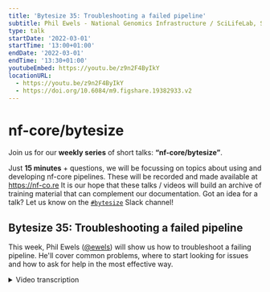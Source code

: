 ```yaml
---
title: 'Bytesize 35: Troubleshooting a failed pipeline'
subtitle: Phil Ewels - National Genomics Infrastructure / SciLifeLab, Sweden
type: talk
startDate: '2022-03-01'
startTime: '13:00+01:00'
endDate: '2022-03-01'
endTime: '13:30+01:00'
youtubeEmbed: https://youtu.be/z9n2F4ByIkY
locationURL:
  - https://youtu.be/z9n2F4ByIkY
  - https://doi.org/10.6084/m9.figshare.19382933.v2
---
```


# nf-core/bytesize

Join us for our **weekly series** of short talks: **“nf-core/bytesize”**.

Just **15 minutes** + questions, we will be focussing on topics about using and developing nf-core pipelines.
These will be recorded and made available at <https://nf-co.re>
It is our hope that these talks / videos will build an archive of training material that can complement our documentation. Got an idea for a talk? Let us know on the [`#bytesize`](https://nf-core.slack.com/channels/bytesize) Slack channel!

## Bytesize 35: Troubleshooting a failed pipeline

This week, Phil Ewels ([@ewels](https://github.com/ewels/)) will show us how to troubleshoot a failing pipeline.
He'll cover common problems, where to start looking for issues and how to ask for help in the most effective way.

<details markdown="1"><summary>Video transcription</summary>
:::note
The content has been edited to make it reader-friendly
:::

[0:01](https://youtu.be/z9n2F4ByIkY&t=1)
Hi everyone, thank you for joining today's bytesize talk. First of all I'd like to thank the Chan Zuckerberg Initiative for funding all nf-core events and as always the talk will be recorded and shared on our YouTube platform and shared on Slack as well, so if you're not able to catch all of it now you can catch it up later in those spaces. And today we're glad to have Phil who is an bioinformatician at SciLifeLab in Sweden and also the author of MultiQC who will be presenting on troubleshooting failed nf-core pipelines and it's going to be roughly a 15 minute talk and then we'll have more of a Q&A session and discussion at the end so feel free to use the chat box or unmute yourself and pose any question or comment at the end. Over to you Phil.

[1:01](https://youtu.be/z9n2F4ByIkY&t=61)
Thank you very much, thanks for the introduction, it's nice to be back giving another bytesize talk, it's been a few months since I've done one and quite a nice topic today I think. I'm hoping that this will be a good resource for especially new people to nf-core who are just trying to pick up running Nextflow and our nf-core pipelines and might be running into trouble. The idea today is to just run through some of the common questions and queries that we see on Slack when people try and run pipelines and hit difficulties and walk you through my personal typical steps of what I do when something goes wrong. I'd like to point out that this talk is aimed at end users, so people running pipelines. I'm not going to go into the original title: "debugging a failed pipeline", it's not really debugging, I'm not going to go into the code of the pipelines themselves. I think that would be a good follow on talk. And also like I say, like many of these talks, this is my personal take on it. I'm looking forward to hearing what everyone says in the chat and the discussion afterwards, about what things you do if you're a bit more experienced and if you have any suggestions and hopefully that part of today's talk will be as good as my slides. Right, so I'll kick off, let's see if I can get Zoom working, yes, because at some point things will go wrong.

[2:33](https://youtu.be/z9n2F4ByIkY&t=153)
I don't care how experienced a bioinformatician you are, how many years you've been using Nextflow, stuff can and will go wrong if you run enough pipelines. This is your lifeline, so take a step back, take a deep breath, try not to send your keyboard through your computer monitor and we'll walk you through how to get things up and running again. I've broken the talk up into five sections, these are the steps I take. The simple one is to start small, start simple, start small. We say this over and over again but you can't repeat it too many times really. We use this `-profiled test`, we use that for all of our automated testing and that should always work. If you are starting to use Nextflow or you're running a new pipeline for the first time it's always a good idea to run this first with a profile test, keep everything as small and minimal as possible and check that it works, because it should work, it should be passing on the automated tests. If it doesn't then it means there's something wrong at your end with the way you're running Nextflow, with the config, with something that's outside of the pipeline itself. It isolates where the problem is coming from which is what this is all about. Start small, don't use up some massive dataset that's going to take days, just check that the pipeline runs as you expect with a minimal test dataset.

[4:05](https://youtu.be/z9n2F4ByIkY&t=245)
Also if you've hit a problem just check the basics, you don't have to go far in the slack history to see that lots and lots of people's problems have been resolved by updating Nextflow. Nextflow releases come out fairly frequently and within nf-core we tend to use many of the latest features of Nextflow. Many of the latest features of Nextflow come as a result of us requesting them so it's not really a surprise. The first thing I always do if something goes wrong is I just check that I'm running a latest Nextflow stable release. If you're running a latest Edge version then that's also interesting and maybe try with the stable version because that could be important for the pipeline developers to know. Then there's all the other really simple stuff: have you got enough disk space? Pipelines will fail in weird and unpredictable ways if you run out of disk space. If you're using Docker, do you have a Docker daemon running in the background? Did you remember to start it? Just run through these basic things and often that will get you up and running. Wherever we see common things coming up within nf-core we try and add it to the website on the troubleshooting documentation page. If you haven't already, just have a scan through that and see if what's happening to you is mentioned there.

[5:21](https://youtu.be/z9n2F4ByIkY&t=321)
Most people will do that stuff without really thinking about it. But next is to categorize what kind of error it is that you're seeing. Just because Nextflow fails on a certain step of a pipeline doesn't necessarily mean that it was that step, that it was that software tool, which was responsible for the failure. Different types of failures happen at different times in the execution pipeline. We're going to go through that now. Errors can happen before the first process kicks off. Right when you first run Nextflow. They could happen during that first process. When Nextflow actually tries to run something, it fails. It could happen somewhere else during the run and always something wrong at the very end. These are different steps. And one of the most common is before the first process. You try and run Nextflow and it just kills, dies immediately. All of these examples I have mostly taken either from myself or from searching the Slack history. Apologies in advance if you see one of your queries on Slack coming up as an example, I'm not picking on anyone. It's just typical examples.

[6:33](https://youtu.be/z9n2F4ByIkY&t=393)
This is a very obvious one "Unknown config attribute: projectDir". Nextflow found something in a config which it doesn't recognize. And the reason is that this particular attributes is only available in more recent versions of Nextflow. You can see at the top that this is running 0.27.3, which is years old now. Not very surprising. Nextflow isn't up to date using your version, it should work. This is very obvious. This happens right away. You've only got a couple of lines of output here, but it's not always that obvious. You could be running the RNA pipeline like here. You get tons of output. All looks good. It's nice and colored. Everything's fancy, but you got to really obscure error spat out. Just take a step back, go back up to the top. Sure enough, this version is not very out of date, but a little bit out of date. And that's enough in this case to make the pipeline fail. Nextflow version, always check that first.

[7:28](https://youtu.be/z9n2F4ByIkY&t=448)
Remember if you're new to Nextflow and nf-core, you need to tell Nextflow how to handle software dependencies. Out of the box, if you just run a pipeline without any arguments, Nextflow will expect all of that software to be installed on your machine, which is almost certainly not going to be happening. You need to tell it, I want to use Conda, I want to use Docker, I want to use Singularity or there's about eight different types of engines, which we can use to handle software dependencies automatically for you, but you need to tell Nextflow which one to use. Typically, we do this with a config profile. Here I've got `test,docker`, I'm saying run the test profile and use Docker to do it. Of course, you might want to use a different tool here, or you might have your own config, which defines which software tool to use here. It might be the name of your institutional config here or something. Make sure that you don't have any spaces. If you have a space there, then it will just run profile tests and ignore the Docker, and your pipeline won't have any software to use. Small thing, catches a lot of people, including myself, I've done it lots of times.

[8:40](https://youtu.be/z9n2F4ByIkY&t=520)
What you'll get very often when something goes wrong, especially if the pipeline fails within the first process or within natural execution of a pipeline is a lot of output. And this can be quite intimidating. Nextflow really tries to help you with figuring out what's gone wrong. And to do that, it tells you everything it possibly knows about the step that was going on when it failed. And there's quite a lot of output, and this isn't all of it here. But let's try and take a pause and try and work through it. And once you get used to looking at these kinds of errors and break down the different sections, they're quite quick to skim through. What we're really going for here is always finding the relevant part of the log, which bit is telling you what's wrong.

[9:28](https://youtu.be/z9n2F4ByIkY&t=568)
Here you can see the bit that pops out to me when I see this is: "command not found". Okay, so this was a step in a pipeline, the first step, and it looks like maybe it's something that is wrong with us here from the RNA pipeline. But when you look at this, I see "command not found", this is almost certainly a software packaging problem. This has been run without Docker. Nextflow doesn't know where to find the tool that it's trying to run. And so it exits with an error saying the command is not found. Add `-profile Docker` or something similar, and this will fix itself. Other typical ones within this first process could be something to do with actually submitting the job to your compute environment. Here I'm trying to, or someone was trying to submit a job to a SLURM HPC cluster using sbatch. And here it said the area is the top caused by "failed to submit process to grid scheduler for execution". There's an sbatch error. And in fact, you can see under the command output, it actually tells you what was wrong. Again, this is not a problem to do with the pipeline, this is a problem to do with your config.

[10:36](https://youtu.be/z9n2F4ByIkY&t=636)
I touched on this already, but let's break down that log and try and get used to what it's telling us because there's a lot of text to look at here, but the structure is always the same. We have at the top information about where you were in a pipeline and what kind of error there was. The top line says, okay, this is the process. Every pipeline is built up by lots of different processes that run in order. This is the name of the process that went wrong. And in brackets, you've got the tag, which in this case is the name of the file where it broke. And it says caused by, and that's a summary headline of what went wrong. Here Nextflow was expecting some output and it didn't get it. It was expecting a zip file and it wasn't generated. And then it says, okay, this is what I was running. This is the exact bash command, which to be honest, for nf-core and for us is rarely interesting. Most of the time you can trust this, but that's the resolved command that was run. And then you've got the exit status, which is the status that was generated by the command when it finished. Usually non-zero, it means error and zero means success. But in this case, we got zero even though it was an error. Next up in the log, we have the actual output from that tool. Command line tools can generate two types of output in a terminal. You can have standard out and standard error, but for the purposes of this talk they are one and the same thing. And so this is just telling us, two different types of output that we got from FASTQC in this point. There wasn't anything on the command standard out, but the standard error gives us a big blob of text. And if you run FASTQC yourself manually in a terminal, if you run FASTQC, this is what would be printed out basically. Okay. There's a bit of a misleading red herring at the top. That warning message is actually not related to the error in this case.

[12:31](https://youtu.be/z9n2F4ByIkY&t=751)
If you keep reading, what looks interesting is here. FASTQC is telling us what went wrong. It's just buried. It's saying: "Your file is probably truncated". This error is almost certainly due to a corrupted file, a download that didn't finish. This again is very common and you just need to work your way through the log file and the output to figure this out and try and spot that little nugget of interesting information in here. This is another example. This is running samtools and again, same thing, here it is buried in there, "samtools sort: truncated file". These are all examples I pulled out of Slack.

[13:11](https://youtu.be/z9n2F4ByIkY&t=791)
If you need to dig into this a bit more though, this is just the main output from Nextflow running in the terminal, when you run the pipeline. But you can start to dig into this specific process a bit more. And that's where the next bit of log is useful. Here it tells you where that process was running. Every process generates multiple tasks and each task runs in a work directory and an isolated file system. And so here, this is the path to that work directory. And you can go in there and we can start to dig around in those files and see if we can spot anything that wasn't immediately obvious in the summary log output we have here. What's in a typical work directory, anatomy of a work directory? You have all the input files and any output files that were generated by the task, but you'll normally have a core set of files, which Nextflow itself generates. You have a bunch of files, which just capture the output from the tool. I've mentioned this already that you've got standard out and standard error, and you have a file for each and command.log captures both into one file, which might be useful if you want to know what order different stuff came out in. You have files, which Nextflow uses to track and run the job itself. The exit code file just captures about zero or non-zero value. You've got the trace, you've got the command.begin, which to be honest, I'm not sure I've ever looked at. And then what's usually the stuff that's most interesting, after the output from the tool, is the command.run and command.sh. The final one is the bash script, and that's just the resolved command, which is run. You can try running that yourself on the command line, but that won't use any of the software stuff like Docker and things. The command.run is what Nextflow itself actually launches, and that will use Docker and everything, and that should give you an identical error message. This is particularly useful to look at if you're using sbatch or an HPC job scheduler, because over the top of that file, you'll have the requests that were actually given to the cluster. If your cluster is rejecting your jobs because of weird memory or CPU requirements, you can check in there, look at the headers, and then manually debug that.

[15:23](https://youtu.be/z9n2F4ByIkY&t=923)
You've looked through all of this stuff. You still don't really know what's going on. Maybe you found a little nugget of text, which you think is the smoking gun, but you don't really understand what it means. Now is the time to start searching. And the first place I always start is nf-core Slack. We've been using it for a few years. We have two and a half thousand users. There are, I don't know how many tens or hundreds of thousands of vestiges in Slack. There's a pretty decent chance that someone has come across this before and asked for help. The key is to search for the right thing, but once you've got that little nugget, stick that into the Slack search bar and have a look. Many tools and errors will span multiple different pipelines, and you're probably not a member of every single pipeline channel. It's really worth searching there, because maybe you hit the samtools sort error in, I don't know, RNA-Seq, and maybe someone has hit the same thing in the Sarek pipeline. Searching all of Slack is really, really powerful. And then, of course, there's also Google, and you can finally ask for help. This is just a few screenshots here. You can see that truncated file error, if I stick that into nf-core Slack, you can see there's stuff, people talking about it in RNA-Seq, in Sarek, in viralrecon. Having a dig through there might be helpful. And of course, searching Google once you have the correct bit of text is obviously helpful.

[16:50](https://youtu.be/z9n2F4ByIkY&t=1010)
You're still stuck. Now it's time to ask for help. There's good ways and bad ways to do this. What I'm going to take you through is, as someone responding to help requests is what makes my life easy, which gives you the best chance of getting a quick and useful response. Firstly, if you can, pick the correct Slack channel to post in. We have lots of Slack channels. If your question is specific to a given pipeline, please ask in the channel for that pipeline. Because the people in there will know the most about that pipeline. If you think it's to do with the config, post in configs and so on. If in doubt, you can always post in a help and someone will either answer you there or redirect you. Provide straightaway as much information as you can. This is really important and more experienced people tend to be used to this, but especially if you're new to the community or new to bioinformatics, you can post the bit that you think might be wrong. But really out of context, it's almost impossible to help. As a minimum, usually we'll need the full command that you use to launch a pipeline and any Nextflow configs you use. Because that ties together to tell us what environment your error came from. Sometimes this can be quite a lot of output. If in doubt, post a short question or summary and then you can create a thread in Slack and then you can dump these outputs into there and it doesn't float and flood the whole Slack channel. Use markdown code blocks, don't just paste in your text from a terminal. You want to use those triple backticks to do a markdown code block. This is just purely code formatting, but it makes it much easier to read your message for anyone reading Slack. Very easy to do once you're used to it and try to narrow down the issue as much as possible before you ask. Go through these steps we've talked through and come up with the best question as you can and tell other people how they can reproduce the error. Because that's how bug fixing works.

[18:59](https://youtu.be/z9n2F4ByIkY&t=1139)
The first thing I do if I have an error reported to me, which I think comes from a pipeline, is I go and see if I can get the same error. And once I can, then I can work on it and dig into it and make sure I fixed it. But if I can't reproduce the error on my end, it's very, very difficult to actually fix anything. These are some of the things if you fall foul of these requests, you might start to see these things come up. These are things where we've written the same thing a lot of times. Now we have little helpers within Slack. And so every now and then I'll type more info and you'll get a little Slack bot message, which says what I've just been saying, please tell us a bit more about how you run Nextflow. Please don't feel offended if you get this, I send it to everyone. It's just a little reminder, we're probably going to need more information to be able to help you. We have one also about posting in a correct channel. And and if you don't format your code blocks nicely, then there's a risk that me or someone else might ask for better formatted ones in the future. I'm not really complaining. It's just trying to help you out saying how to do this here, a couple of help pages.

[20:10](https://youtu.be/z9n2F4ByIkY&t=1210)
Right. You've gone through that and the people on Slack can't help you. Or maybe you think you're pretty sure that you've encountered a bug in the pipeline code. Now is the time to move away from Slack and actually make an issue on the pipeline repository on GitHub. This is where we track problems, feature requests and bug reports so that they don't get lost because it's quite easy to lose things in Slack, it just disappears, out of sight when you're a maintainer and you forget about it. If you make an issue on a repository, it's there and it keeps all that discussion together. Please do hit bug report, click get started, and it gives you a template to fill in to provide all of the information that we typically need to be able to help. Title description and your terminal output, all the same stuff I've been hammering on about. And same stuff, give all the information that we're asking for, try and narrow it down as much as possible and tell us how we can reproduce to error. If you think you know the solution, don't be shy, say, I think it's this bit here. And if you think you know how to fix that problem, even better, just make a pull request or make an issue followed by a pull request and just submit that fix yourself. Cause that's the quickest way. And of course that that really helps to relieve the burden on maintainers as much as possible. That's the way that most of us who write code within nf-core got into the community. We're very open to pull requests always.

[21:45](https://youtu.be/z9n2F4ByIkY&t=1305)
This is meant to be a short talk and I've already gone over. I'm going to wrap up at this point and let's see if anyone has any questions or any suggestions or thoughts about how they do this and any cool ideas basically. Thanks for listening.

[22:05](https://youtu.be/z9n2F4ByIkY&t=1325)
(host) Thanks. Yeah. Feel free to ask a comment or anything in the chat box or unmute yourself. Harshil says you can provide Nextflow logs along with command and configs and also error traces.

(speaker) Yeah. That's what Harshil was talking about there is, I mentioned what's printed to your terminal and that's a really good start and that's a lot easier to read. Nextflow also generates a log file called .Nextflow.logs. It's a hidden file and that's the verbose version of that log and it is massive and fairly difficult to dig through, but has all the information. If you can drop that file into Slack, that really helps to debug.

[22:49](https://youtu.be/z9n2F4ByIkY&t=1369)
(host) I don't know if there's anyone who has another question or...

(speaker) yeah, James is saying that file that I mentioned .Nextflow.log that's generated where you launch Nextflow. In the launch directory.

[23:24](https://youtu.be/z9n2F4ByIkY&t=1404)
(comment) Mark's is saying you can prefix a version of Nextflow to your command, so if you want to run your pipeline with a specific version of Nextflow, you don't have to go and download - assuming you're running somewhere with an internet connection - you don't have to go and download a new binary or reinstall Nextflow or anything. You can just prefix the environment variable and `NXF_VER=` plus whatever version you want and then carry on with your normal Nextflow run command. Nextflow itself will automatically fetch that version of Nextflow and run with it. If you want to check that, whether it's a problem to do with the version of Nextflow you're running, it's very quick to do that with that technique.

(question) You just put it before the Nextflow run command or you put it in your config?

(answer) No, put it before the command. If you prefer, you can also do, it's just a regular bash environment variable. You can do export NXF_VER wherever you want, and then that will stick around for the whole of your terminal session. But if you just want to do it for a single Nextflow run, you can just prepend it before the start of your Nextflow run and it will be used there. I'm not sure if Nextflow carries on using that version afterwards or not. You might need to run Nextflow self-update again afterwards, if you've gone back.

(host) Thanks.

[24:57](https://youtu.be/z9n2F4ByIkY&t=1497)
(host) Looks like there's no one else with a comment or a question. Thanks guys. And we'll see you next week for another bytesize talk. Thanks Phil.

(speaker) Thanks very much everyone.

</details>
